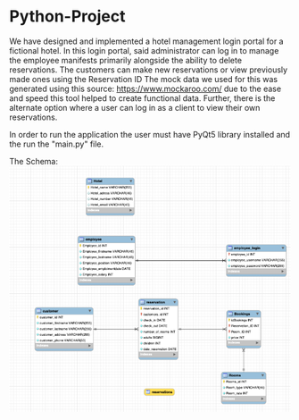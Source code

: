 # Python-Project


We have designed and implemented a hotel management login portal for a fictional hotel.
In this login portal, said administrator can log in to manage the employee manifests 
primarily alongside the ability to delete reservations. The customers can make new 
reservations or view previously made ones using the Reservation ID The mock data we 
used for this was generated using this source: https://www.mockaroo.com/ due to the 
ease and speed this tool helped to create functional data. Further, there is the 
alternate option where a user can log in as a client to view their own reservations.

In order to run the application the user must have PyQt5 library installed and 
the run the "main.py" file.

The Schema:
![](schema.png)